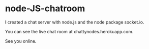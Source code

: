 node-JS-chatroom
================

I created a chat server with node.js and the node package socket.io. 

You can see the live chat room at chattynodes.herokuapp.com. 

See you online. 

